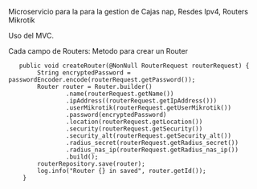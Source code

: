Microservicio para la para la gestion de Cajas nap, Resdes Ipv4, Routers Mikrotik

Uso del MVC.

Cada campo de Routers: Metodo para crear un Router

```
   public void createRouter(@NonNull RouterRequest routerRequest) {
        String encryptedPassword = passwordEncoder.encode(routerRequest.getPassword());
        Router router = Router.builder()
                .name(routerRequest.getName())
                .ipAddress((routerRequest.getIpAddress()))
                .userMikrotik(routerRequest.getUserMikrotik())
                .password(encryptedPassword)
                .location(routerRequest.getLocation())
                .security(routerRequest.getSecurity())
                .security_alt(routerRequest.getSecurity_alt())
                .radius_secret(routerRequest.getRadius_secret())
                .radius_nas_ip(routerRequest.getRadius_nas_ip())
                .build();
        routerRepository.save(router);
        log.info("Router {} in saved", router.getId());
    }
``` 
